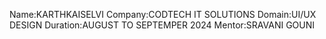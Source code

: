 Name:KARTHKAISELVI
Company:CODTECH IT SOLUTIONS
Domain:UI/UX DESIGN
Duration:AUGUST TO SEPTEMPER 2024
Mentor:SRAVANI GOUNI
